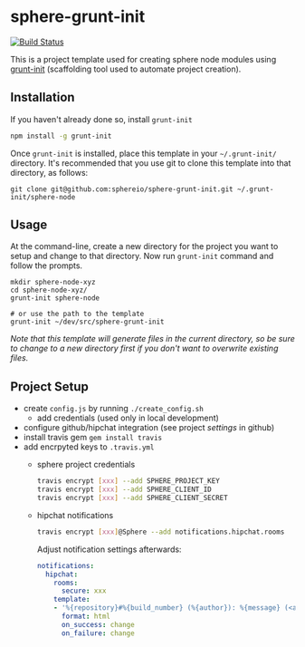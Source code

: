 sphere-grunt-init
=================

[![Build Status](https://travis-ci.org/sphereio/sphere-grunt-init.png?branch=master)](https://travis-ci.org/sphereio/sphere-grunt-init)

This is a project template used for creating sphere node modules using [grunt-init](http://gruntjs.com/project-scaffolding) (scaffolding tool used to automate project creation).

[grunt-init]: http://gruntjs.com/project-scaffolding

## Installation
If you haven't already done so, install `grunt-init`
```bash
npm install -g grunt-init
```

Once `grunt-init` is installed, place this template in your `~/.grunt-init/` directory. It's recommended that you use git to clone this template into that directory, as follows:

```
git clone git@github.com:sphereio/sphere-grunt-init.git ~/.grunt-init/sphere-node
```

## Usage

At the command-line, create a new directory for the project you want to setup and change to that directory. Now run `grunt-init` command and follow the prompts.

```
mkdir sphere-node-xyz
cd sphere-node-xyz/
grunt-init sphere-node

# or use the path to the template
grunt-init ~/dev/src/sphere-grunt-init
```

_Note that this template will generate files in the current directory, so be sure to change to a new directory first if you don't want to overwrite existing files._


## Project Setup

* create `config.js` by running `./create_config.sh`
  * add credentials (used only in local development)
* configure github/hipchat integration (see project *settings* in github)
* install travis gem `gem install travis`
* add encrpyted keys to `.travis.yml`
  * sphere project credentials

    ```bash
    travis encrypt [xxx] --add SPHERE_PROJECT_KEY
    travis encrypt [xxx] --add SPHERE_CLIENT_ID
    travis encrypt [xxx] --add SPHERE_CLIENT_SECRET
    ```
  * hipchat notifications

    ```bash
    travis encrypt [xxx]@Sphere --add notifications.hipchat.rooms
    ```
    
    Adjust notification settings afterwards:
    ```yaml
    notifications:
      hipchat:
        rooms:
          secure: xxx
        template:
        - '%{repository}#%{build_number} (%{author}): %{message} (<a href="%{build_url}">Details</a>/<a href="%{compare_url}">Compare</a>)'
          format: html
          on_success: change
          on_failure: change
    ```
